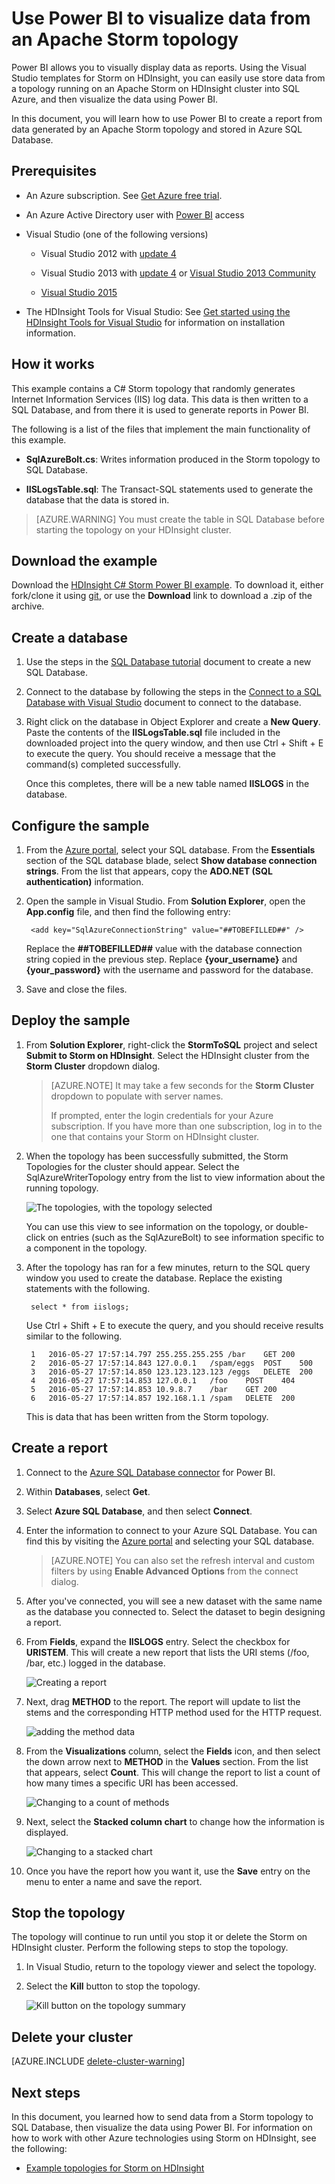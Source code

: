 <properties
 pageTitle="Use Apache Storm with Power BI | Microsoft Azure"
 description="Create a Power BI report using data from a C# topology running on an Apache Storm cluster in HDInsight."
 services="hdinsight"
 documentationCenter=""
 authors="Blackmist"
 manager="jhubbard"
 editor="cgronlun"
	tags="azure-portal"/>

<tags
 ms.service="hdinsight"
 ms.devlang="dotnet"
 ms.topic="article"
 ms.tgt_pltfrm="na"
 ms.workload="big-data"
 ms.date="08/16/2016"
 ms.author="larryfr"/>

# Use Power BI to visualize data from an Apache Storm topology

Power BI allows you to visually display data as reports. Using the Visual Studio templates for Storm on HDInsight, you can easily use store data from a topology running on an Apache Storm on HDInsight cluster into SQL Azure, and then visualize the data using Power BI.

In this document, you will learn how to use Power BI to create a report from data generated by an Apache Storm topology and stored in Azure SQL Database.

## Prerequisites

- An Azure subscription. See [Get Azure free trial](https://azure.microsoft.com/documentation/videos/get-azure-free-trial-for-testing-hadoop-in-hdinsight/).

* An Azure Active Directory user with [Power BI](https://powerbi.com) access

* Visual Studio (one of the following versions)

    * Visual Studio 2012 with [update 4](http://www.microsoft.com/download/details.aspx?id=39305)

    * Visual Studio 2013 with [update 4](http://www.microsoft.com/download/details.aspx?id=44921) or [Visual Studio 2013 Community](http://go.microsoft.com/fwlink/?linkid=517284&clcid=0x409)

    * [Visual Studio 2015](https://www.visualstudio.com/downloads/download-visual-studio-vs.aspx)

* The HDInsight Tools for Visual Studio: See [Get started using the HDInsight Tools for Visual Studio](../HDInsight/hdinsight-hadoop-visual-studio-tools-get-started.md) for information on installation information.

## How it works

This example contains a C# Storm topology that randomly generates Internet Information Services (IIS) log data. This data is then written to a SQL Database, and from there it is used to generate reports in Power BI.

The following is a list of the files that implement the main functionality of this example.

* **SqlAzureBolt.cs**: Writes information produced in the Storm topology to SQL Database.

* **IISLogsTable.sql**: The Transact-SQL statements used to generate the database that the data is stored in.

> [AZURE.WARNING] You must create the table in SQL Database before starting the topology on your HDInsight cluster.

## Download the example

Download the [HDInsight C# Storm Power BI example](https://github.com/Azure-Samples/hdinsight-dotnet-storm-powerbi). To download it, either fork/clone it using [git](http://git-scm.com/), or use the **Download** link to download a .zip of the archive.

## Create a database

1. Use the steps in the [SQL Database tutorial](../sql-database/sql-database-get-started.md) document to create a new SQL Database.

2. Connect to the database by following the steps in the [Connect to a SQL Database with Visual Studio](../sql-database/sql-database-connect-query.md) document to connect to the database.

4. Right click on the database in Object Explorer and create a __New Query__. Paste the contents of the __IISLogsTable.sql__ file included in the downloaded project into the query window, and then use Ctrl + Shift + E to execute the query. You should receive a message that the command(s) completed successfully.

    Once this completes, there will be a new table named __IISLOGS__ in the database.

## Configure the sample

1. From the [Azure portal](https://portal.azure.com), select your SQL database. From the __Essentials__ section of the SQL database blade, select __Show database connection strings__. From the list that appears, copy the __ADO.NET (SQL authentication)__ information.

1. Open the sample in Visual Studio. From **Solution Explorer**, open the **App.config** file, and then find the following entry:

        <add key="SqlAzureConnectionString" value="##TOBEFILLED##" />
    
    Replace the __##TOBEFILLED##__ value with the database connection string copied in the previous step. Replace __{your\_username}__ and __{your\_password}__ with the username and password for the database.

2. Save and close the files.

## Deploy the sample

1. From **Solution Explorer**, right-click the **StormToSQL** project and select **Submit to Storm on HDInsight**. Select the HDInsight cluster from the **Storm Cluster** dropdown dialog.

    > [AZURE.NOTE] It may take a few seconds for the **Storm Cluster** dropdown to populate with server names.
    >
    > If prompted, enter the login credentials for your Azure subscription. If you have more than one subscription, log in to the one that contains your Storm on HDInsight cluster.

2. When the topology has been successfully submitted, the Storm Topologies for the cluster should appear. Select the SqlAzureWriterTopology entry from the list to view information about the running topology.

    ![The topologies, with the topology selected](./media/hdinsight-storm-power-bi-topology/topologyview.png)

    You can use this view to see information on the topology, or double-click on entries (such as the SqlAzureBolt) to see information specific to a component in the topology.

3. After the topology has ran for a few minutes, return to the SQL query window you used to create the database. Replace the existing statements with the following.

        select * from iislogs;
    
    Use Ctrl + Shift + E to execute the query, and you should receive results similar to the following.
    
        1	2016-05-27 17:57:14.797	255.255.255.255	/bar	GET	200
        2	2016-05-27 17:57:14.843	127.0.0.1	/spam/eggs	POST	500
        3	2016-05-27 17:57:14.850	123.123.123.123	/eggs	DELETE	200
        4	2016-05-27 17:57:14.853	127.0.0.1	/foo	POST	404
        5	2016-05-27 17:57:14.853	10.9.8.7	/bar	GET	200
        6	2016-05-27 17:57:14.857	192.168.1.1	/spam	DELETE	200

    This is data that has been written from the Storm topology.

## Create a report

1. Connect to the [Azure SQL Database connector](https://app.powerbi.com/getdata/bigdata/azure-sql-database-with-live-connect) for Power BI.

2. Within __Databases__, select __Get__.

3. Select __Azure SQL Database__, and then select __Connect__.

4. Enter the information to connect to your Azure SQL Database. You can find this by visiting the [Azure portal](https://portal.azure.com) and selecting your SQL database.

    > [AZURE.NOTE] You can also set the refresh interval and custom filters by using __Enable Advanced Options__ from the connect dialog.

5. After you've connected, you will see a new dataset with the same name as the database you connected to. Select the dataset to begin designing a report.

3. From __Fields__, expand the __IISLOGS__ entry. Select the checkbox for __URISTEM__. This will create a new report that lists the URI stems (/foo, /bar, etc.) logged in the database.

    ![Creating a report](./media/hdinsight-storm-power-bi-topology/createreport.png)

5. Next, drag __METHOD__ to the report. The report will update to list the stems and the corresponding HTTP method used for the HTTP request.

    ![adding the method data](./media/hdinsight-storm-power-bi-topology/uristemandmethod.png)

4. From the __Visualizations__ column, select the __Fields__ icon, and then select the down arrow next to __METHOD__ in the __Values__ section. From the list that appears, select __Count__. This will change the report to list a count of how many times a specific URI has been accessed.

    ![Changing to a count of methods](./media/hdinsight-storm-power-bi-topology/count.png)

6. Next, select the __Stacked column chart__ to change how the information is displayed.

    ![Changing to a stacked chart](./media/hdinsight-storm-power-bi-topology/stackedcolumn.png)

7. Once you have the report how you want it, use the __Save__ entry on the menu to enter a name and save the report.

## Stop the topology

The topology will continue to run until you stop it or delete the Storm on HDInsight cluster. Perform the following steps to stop the topology.

1. In Visual Studio, return to the topology viewer and select the topology.

2. Select the **Kill** button to stop the topology.

    ![Kill button on the topology summary](./media/hdinsight-storm-power-bi-topology/killtopology.png)

## Delete your cluster

[AZURE.INCLUDE [delete-cluster-warning](../../includes/hdinsight-delete-cluster-warning.md)]

## Next steps

In this document, you learned how to send data from a Storm topology to SQL Database, then visualize the data using Power BI. For information on how to work with other Azure technologies using Storm on HDInsight, see the following:

* [Example topologies for Storm on HDInsight](hdinsight-storm-example-topology.md)
